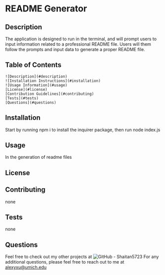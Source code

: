 # README Generator
## Description
  The application is designed to run in the terminal, and will prompt users to input information related to a professional README file. Users will them follow the prompts and input data to generate a proper README file.
## Table of Contents
    ![Description](#description)
    ![Installation Instructions](#installation)
    ![Usage Information](#usage)
    [License](#license)
    [Contribution Guidelines](#contributing) 
    [Tests](#tests)
    [Questions](#questions)
## Installation
  Start by running npm i to install the inquirer package, then run node index.js
## Usage
  In the generation of readme files
## License
## Contributing
  none
## Tests
  none
## Questions
  Feel free to check out my other projects at ![GitHub - Shaitan5723](github.com/Shaitan5723)
  For any additional questions, please feel free to reach out to me at <alexyxu@umich.edu>
